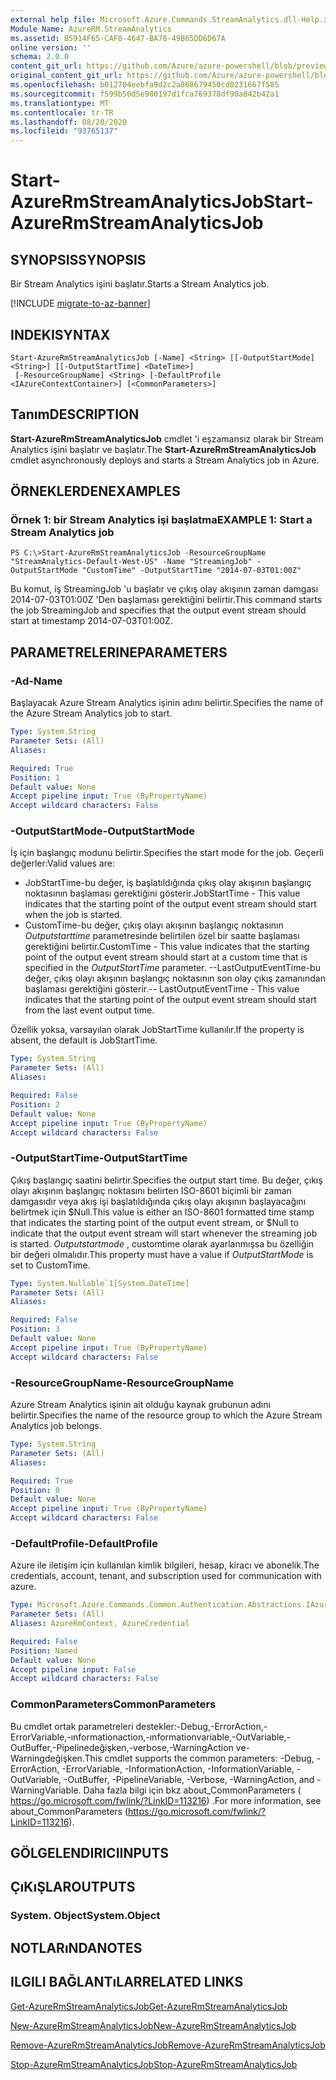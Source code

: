 ```yaml
---
external help file: Microsoft.Azure.Commands.StreamAnalytics.dll-Help.xml
Module Name: AzureRM.StreamAnalytics
ms.assetid: B5914F65-CAF8-4647-BA78-49B65DD6D67A
online version: ''
schema: 2.0.0
content_git_url: https://github.com/Azure/azure-powershell/blob/preview/src/ResourceManager/StreamAnalytics/Commands.StreamAnalytics/help/Start-AzureRmStreamAnalyticsJob.md
original_content_git_url: https://github.com/Azure/azure-powershell/blob/preview/src/ResourceManager/StreamAnalytics/Commands.StreamAnalytics/help/Start-AzureRmStreamAnalyticsJob.md
ms.openlocfilehash: b012704eebfa9d2c2a868679450cd0231667f585
ms.sourcegitcommit: f599b50d5e980197d1fca769378df90a842b42a1
ms.translationtype: MT
ms.contentlocale: tr-TR
ms.lasthandoff: 08/20/2020
ms.locfileid: "93765137"
---
```

# <span data-ttu-id="c5f20-101">Start-AzureRmStreamAnalyticsJob</span><span class="sxs-lookup"><span data-stu-id="c5f20-101">Start-AzureRmStreamAnalyticsJob</span></span>

## <span data-ttu-id="c5f20-102">SYNOPSIS</span><span class="sxs-lookup"><span data-stu-id="c5f20-102">SYNOPSIS</span></span>
<span data-ttu-id="c5f20-103">Bir Stream Analytics işini başlatır.</span><span class="sxs-lookup"><span data-stu-id="c5f20-103">Starts a Stream Analytics job.</span></span>

[!INCLUDE [migrate-to-az-banner](../../includes/migrate-to-az-banner.md)]

## <span data-ttu-id="c5f20-104">INDEKI</span><span class="sxs-lookup"><span data-stu-id="c5f20-104">SYNTAX</span></span>

```
Start-AzureRmStreamAnalyticsJob [-Name] <String> [[-OutputStartMode] <String>] [[-OutputStartTime] <DateTime>]
 [-ResourceGroupName] <String> [-DefaultProfile <IAzureContextContainer>] [<CommonParameters>]
```

## <span data-ttu-id="c5f20-105">Tanım</span><span class="sxs-lookup"><span data-stu-id="c5f20-105">DESCRIPTION</span></span>
<span data-ttu-id="c5f20-106">**Start-AzureRmStreamAnalyticsJob** cmdlet 'i eşzamansız olarak bir Stream Analytics işini başlatır ve başlatır.</span><span class="sxs-lookup"><span data-stu-id="c5f20-106">The **Start-AzureRmStreamAnalyticsJob** cmdlet asynchronously deploys and starts a Stream Analytics job in Azure.</span></span>

## <span data-ttu-id="c5f20-107">ÖRNEKLERDEN</span><span class="sxs-lookup"><span data-stu-id="c5f20-107">EXAMPLES</span></span>

### <span data-ttu-id="c5f20-108">Örnek 1: bir Stream Analytics işi başlatma</span><span class="sxs-lookup"><span data-stu-id="c5f20-108">EXAMPLE 1: Start a Stream Analytics job</span></span>
```
PS C:\>Start-AzureRmStreamAnalyticsJob -ResourceGroupName "StreamAnalytics-Default-West-US" -Name "StreamingJob" -OutputStartMode "CustomTime" -OutputStartTime "2014-07-03T01:00Z"
```

<span data-ttu-id="c5f20-109">Bu komut, iş StreamingJob 'u başlatır ve çıkış olay akışının zaman damgası 2014-07-03T01:00Z 'Den başlaması gerektiğini belirtir.</span><span class="sxs-lookup"><span data-stu-id="c5f20-109">This command starts the job StreamingJob and specifies that the output event stream should start at timestamp 2014-07-03T01:00Z.</span></span>

## <span data-ttu-id="c5f20-110">PARAMETRELERINE</span><span class="sxs-lookup"><span data-stu-id="c5f20-110">PARAMETERS</span></span>

### <span data-ttu-id="c5f20-111">-Ad</span><span class="sxs-lookup"><span data-stu-id="c5f20-111">-Name</span></span>
<span data-ttu-id="c5f20-112">Başlayacak Azure Stream Analytics işinin adını belirtir.</span><span class="sxs-lookup"><span data-stu-id="c5f20-112">Specifies the name of the Azure Stream Analytics job to start.</span></span>

```yaml
Type: System.String
Parameter Sets: (All)
Aliases: 

Required: True
Position: 1
Default value: None
Accept pipeline input: True (ByPropertyName)
Accept wildcard characters: False
```

### <span data-ttu-id="c5f20-113">-OutputStartMode</span><span class="sxs-lookup"><span data-stu-id="c5f20-113">-OutputStartMode</span></span>
<span data-ttu-id="c5f20-114">İş için başlangıç modunu belirtir.</span><span class="sxs-lookup"><span data-stu-id="c5f20-114">Specifies the start mode for the job.</span></span>
<span data-ttu-id="c5f20-115">Geçerli değerler:</span><span class="sxs-lookup"><span data-stu-id="c5f20-115">Valid values are:</span></span> 

- <span data-ttu-id="c5f20-116">JobStartTime-bu değer, iş başlatıldığında çıkış olay akışının başlangıç noktasının başlaması gerektiğini gösterir.</span><span class="sxs-lookup"><span data-stu-id="c5f20-116">JobStartTime - This value indicates that the starting point of the output event stream should start when the job is started.</span></span>
- <span data-ttu-id="c5f20-117">CustomTime-bu değer, çıkış olayı akışının başlangıç noktasının *Outputstarttime* parametresinde belirtilen özel bir saatte başlaması gerektiğini belirtir.</span><span class="sxs-lookup"><span data-stu-id="c5f20-117">CustomTime - This value indicates that the starting point of the output event stream should start at a custom time that is specified in the *OutputStartTime* parameter.</span></span> 
 <span data-ttu-id="c5f20-118">--LastOutputEventTime-bu değer, çıkış olayı akışının başlangıç noktasının son olay çıkış zamanından başlaması gerektiğini gösterir.</span><span class="sxs-lookup"><span data-stu-id="c5f20-118">-- LastOutputEventTime - This value indicates that the starting point of the output event stream should start from the last event output time.</span></span>

<span data-ttu-id="c5f20-119">Özellik yoksa, varsayılan olarak JobStartTime kullanılır.</span><span class="sxs-lookup"><span data-stu-id="c5f20-119">If the property is absent, the default is JobStartTime.</span></span>

```yaml
Type: System.String
Parameter Sets: (All)
Aliases: 

Required: False
Position: 2
Default value: None
Accept pipeline input: True (ByPropertyName)
Accept wildcard characters: False
```

### <span data-ttu-id="c5f20-120">-OutputStartTime</span><span class="sxs-lookup"><span data-stu-id="c5f20-120">-OutputStartTime</span></span>
<span data-ttu-id="c5f20-121">Çıkış başlangıç saatini belirtir.</span><span class="sxs-lookup"><span data-stu-id="c5f20-121">Specifies the output start time.</span></span>
<span data-ttu-id="c5f20-122">Bu değer, çıkış olayı akışının başlangıç noktasını belirten ISO-8601 biçimli bir zaman damgasıdır veya akış işi başlatıldığında çıkış olayı akışının başlayacağını belirtmek için $Null.</span><span class="sxs-lookup"><span data-stu-id="c5f20-122">This value is either an ISO-8601 formatted time stamp that indicates the starting point of the output event stream, or $Null to indicate that the output event stream will start whenever the streaming job is started.</span></span>
<span data-ttu-id="c5f20-123">*Outputstartmode* , customtime olarak ayarlanmışsa bu özelliğin bir değeri olmalıdır.</span><span class="sxs-lookup"><span data-stu-id="c5f20-123">This property must have a value if *OutputStartMode* is set to CustomTime.</span></span>

```yaml
Type: System.Nullable`1[System.DateTime]
Parameter Sets: (All)
Aliases: 

Required: False
Position: 3
Default value: None
Accept pipeline input: True (ByPropertyName)
Accept wildcard characters: False
```

### <span data-ttu-id="c5f20-124">-ResourceGroupName</span><span class="sxs-lookup"><span data-stu-id="c5f20-124">-ResourceGroupName</span></span>
<span data-ttu-id="c5f20-125">Azure Stream Analytics işinin ait olduğu kaynak grubunun adını belirtir.</span><span class="sxs-lookup"><span data-stu-id="c5f20-125">Specifies the name of the resource group to which the Azure Stream Analytics job belongs.</span></span>

```yaml
Type: System.String
Parameter Sets: (All)
Aliases: 

Required: True
Position: 0
Default value: None
Accept pipeline input: True (ByPropertyName)
Accept wildcard characters: False
```

### <span data-ttu-id="c5f20-126">-DefaultProfile</span><span class="sxs-lookup"><span data-stu-id="c5f20-126">-DefaultProfile</span></span>
<span data-ttu-id="c5f20-127">Azure ile iletişim için kullanılan kimlik bilgileri, hesap, kiracı ve abonelik.</span><span class="sxs-lookup"><span data-stu-id="c5f20-127">The credentials, account, tenant, and subscription used for communication with azure.</span></span>

```yaml
Type: Microsoft.Azure.Commands.Common.Authentication.Abstractions.IAzureContextContainer
Parameter Sets: (All)
Aliases: AzureRmContext, AzureCredential

Required: False
Position: Named
Default value: None
Accept pipeline input: False
Accept wildcard characters: False
```

### <span data-ttu-id="c5f20-128">CommonParameters</span><span class="sxs-lookup"><span data-stu-id="c5f20-128">CommonParameters</span></span>
<span data-ttu-id="c5f20-129">Bu cmdlet ortak parametreleri destekler:-Debug,-ErrorAction,-ErrorVariable,-ınformationaction,-ınformationvariable,-OutVariable,-OutBuffer,-Pipelinedeğişken,-verbose,-WarningAction ve-Warningdeğişken.</span><span class="sxs-lookup"><span data-stu-id="c5f20-129">This cmdlet supports the common parameters: -Debug, -ErrorAction, -ErrorVariable, -InformationAction, -InformationVariable, -OutVariable, -OutBuffer, -PipelineVariable, -Verbose, -WarningAction, and -WarningVariable.</span></span> <span data-ttu-id="c5f20-130">Daha fazla bilgi için bkz about_CommonParameters ( https://go.microsoft.com/fwlink/?LinkID=113216) .</span><span class="sxs-lookup"><span data-stu-id="c5f20-130">For more information, see about_CommonParameters (https://go.microsoft.com/fwlink/?LinkID=113216).</span></span>

## <span data-ttu-id="c5f20-131">GÖLGELENDIRICI</span><span class="sxs-lookup"><span data-stu-id="c5f20-131">INPUTS</span></span>

## <span data-ttu-id="c5f20-132">ÇıKıŞLAR</span><span class="sxs-lookup"><span data-stu-id="c5f20-132">OUTPUTS</span></span>

### <span data-ttu-id="c5f20-133">System. Object</span><span class="sxs-lookup"><span data-stu-id="c5f20-133">System.Object</span></span>

## <span data-ttu-id="c5f20-134">NOTLARıNDA</span><span class="sxs-lookup"><span data-stu-id="c5f20-134">NOTES</span></span>

## <span data-ttu-id="c5f20-135">ILGILI BAĞLANTıLAR</span><span class="sxs-lookup"><span data-stu-id="c5f20-135">RELATED LINKS</span></span>

[<span data-ttu-id="c5f20-136">Get-AzureRmStreamAnalyticsJob</span><span class="sxs-lookup"><span data-stu-id="c5f20-136">Get-AzureRmStreamAnalyticsJob</span></span>](./Get-AzureRmStreamAnalyticsJob.md)

[<span data-ttu-id="c5f20-137">New-AzureRmStreamAnalyticsJob</span><span class="sxs-lookup"><span data-stu-id="c5f20-137">New-AzureRmStreamAnalyticsJob</span></span>](./New-AzureRmStreamAnalyticsJob.md)

[<span data-ttu-id="c5f20-138">Remove-AzureRmStreamAnalyticsJob</span><span class="sxs-lookup"><span data-stu-id="c5f20-138">Remove-AzureRmStreamAnalyticsJob</span></span>](./Remove-AzureRmStreamAnalyticsJob.md)

[<span data-ttu-id="c5f20-139">Stop-AzureRmStreamAnalyticsJob</span><span class="sxs-lookup"><span data-stu-id="c5f20-139">Stop-AzureRmStreamAnalyticsJob</span></span>](./Stop-AzureRmStreamAnalyticsJob.md)


